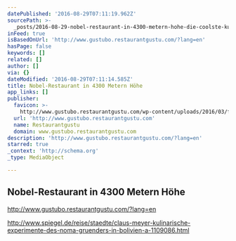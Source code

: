 ```yaml
---
datePublished: '2016-08-29T07:11:19.962Z'
sourcePath: >-
  _posts/2016-08-29-nobel-restaurant-in-4300-metern-hohe-die-coolste-kuche-suda.md
inFeed: true
isBasedOnUrl: 'http://www.gustubo.restaurantgustu.com/?lang=en'
hasPage: false
keywords: []
related: []
author: []
via: {}
dateModified: '2016-08-29T07:11:14.585Z'
title: Nobel-Restaurant in 4300 Metern Höhe
app_links: []
publisher:
  favicon: >-
    http://www.gustubo.restaurantgustu.com/wp-content/uploads/2016/03/favicon.png
  url: 'http://www.gustubo.restaurantgustu.com'
  name: Restaurantgustu
  domain: www.gustubo.restaurantgustu.com
description: 'http://www.gustubo.restaurantgustu.com/?lang=en'
starred: true
_context: 'http://schema.org'
_type: MediaObject

---
```

## Nobel-Restaurant in 4300 Metern Höhe

http://www.gustubo.restaurantgustu.com/?lang=en

http://www.spiegel.de/reise/staedte/claus-meyer-kulinarische-experimente-des-noma-gruenders-in-bolivien-a-1109086.html
